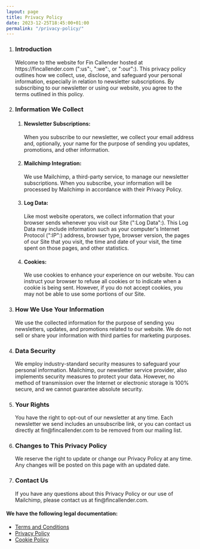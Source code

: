 ```yaml
---
layout: page
title: Privacy Policy
date: 2023-12-25T18:45:00+01:00
permalink: "/privacy-policy/"
---
```

<section id="pointers" class="fin-Pointers">
    <ol class="fin-Pointers_List">
      <li class="fin-Pointer">
        <h3 class="fin-Pointer_Title">Introduction</h3>
        <p class="fin-Pointer_Content">Welcome to tthe website for Fin Callender hosted at https://fincallender.com (&quot:us&quot:, &quot:we&quot:, or &quot:our&quot:). This privacy policy outlines how we collect, use, disclose, and safeguard your personal information, especially in relation to newsletter subscriptions. By subscribing to our newsletter or using our website, you agree to the terms outlined in this policy.</p>
      </li>
      <li class="fin-Pointer">
        <h3 class="fin-Pointer_Title">Information We Collect</h3>
        <p class="fin-Pointer_Content"></p>
        <ol class="fin-Pointers_SubList">  
          <li class="fin-Pointer-sublist">
            <h4 class="fin-Pointer_Title">Newsletter Subscriptions:</h4>
            <p class="fin-Pointer_Content">When you subscribe to our newsletter, we collect your email address and, optionally, your name for the purpose of sending you updates, promotions, and other information.</p>
          </li>
          <li class="fin-Pointer-sublist">
            <h4 class="fin-Pointer_Title">Mailchimp Integration:</h4>
            <p class="fin-Pointer_Content">We use Mailchimp, a third-party service, to manage our newsletter subscriptions. When you subscribe, your information will be processed by Mailchimp in accordance with their Privacy Policy.</p>
          </li>
          <li class="fin-Pointer-sublist">
            <h4 class="fin-Pointer_Title">Log Data:</h4>
            <p class="fin-Pointer_Content">Like most website operators, we collect information that your browser sends whenever you visit our Site (&quot:Log Data&quot:). This Log Data may include information such as your computer&#39;s Internet Protocol (&quot:IP&quot:) address, browser type, browser version, the pages of our Site that you visit, the time and date of your visit, the time spent on those pages, and other statistics.</p>
          </li>
          <li class="fin-Pointer-sublist">
            <h4 class="fin-Pointer_Title">Cookies:</h4>
            <p class="fin-Pointer_Content">We use cookies to enhance your experience on our website. You can instruct your browser to refuse all cookies or to indicate when a cookie is being sent. However, if you do not accept cookies, you may not be able to use some portions of our Site.</p>
          </li>
        </ol>     
      </li>
      <li class="fin-Pointer">
        <h3 class="fin-Pointer_Title">How We Use Your Information</h3>
        <p class="fin-Pointer_Content">We use the collected information for the purpose of sending you newsletters, updates, and promotions related to our website. We do not sell or share your information with third parties for marketing purposes.</p>
      </li>
      <li class="fin-Pointer">
        <h3 class="fin-Pointer_Title">Data Security</h3>
        <p class="fin-Pointer_Content">We employ industry-standard security measures to safeguard your personal information. Mailchimp, our newsletter service provider, also implements security measures to protect your data. However, no method of transmission over the Internet or electronic storage is 100% secure, and we cannot guarantee absolute security.</p>
      </li>
      <li class="fin-Pointer">
        <h3 class="fin-Pointer_Title">Your Rights</h3>
        <p class="fin-Pointer_Content">You have the right to opt-out of our newsletter at any time. Each newsletter we send includes an unsubscribe link, or you can contact us directly at fin@fincallender.com to be removed from our mailing list.</p>
      </li>
      <li class="fin-Pointer">
        <h3 class="fin-Pointer_Title">Changes to This Privacy Policy</h3>
        <p class="fin-Pointer_Content">We reserve the right to update or change our Privacy Policy at any time. Any changes will be posted on this page with an updated date.</p>
      </li>
      <li class="fin-Pointer">
        <h3 class="fin-Pointer_Title">Contact Us</h3>
        <p class="fin-Pointer_Content">If you have any questions about this Privacy Policy or our use of Mailchimp, please contact us at fin@fincallender.com.</p>
      </li>
    </ol>
  </section>

#### We have the following legal documentation:
- [Terms and Conditions](/terms-and-conditions/)
- [Privacy Policy](/privacy-policy/)
- [Cookie Policy](/cookies-policy/)
